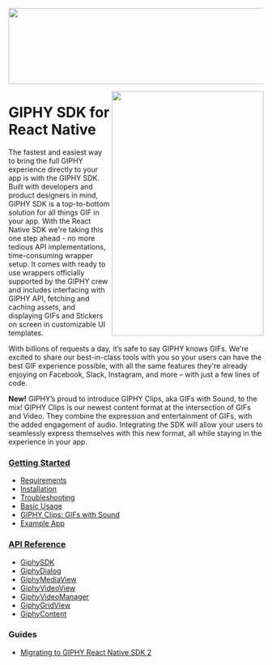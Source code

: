 <p align="center">
<img width="750" height="150" src="https://github.com/Giphy/giphy-react-native-sdk/blob/main/docs/assets/sdk_logo.gif">
</p>

<img align="right" width="300" height="483" src="https://github.com/Giphy/giphy-react-native-sdk/blob/main/docs/assets/example_app.gif">

# GIPHY SDK for React Native

The fastest and easiest way to bring the full GIPHY experience directly to your app is with the GIPHY SDK. Built with
developers and product designers in mind, GIPHY SDK is a top-to-bottom solution for all things GIF in your app. With the
React Native SDK we're taking this one step ahead - no more tedious API implementations, time-consuming wrapper setup.
It comes with ready to use wrappers officially supported by the GIPHY crew and includes interfacing with GIPHY API,
fetching and caching assets, and displaying GIFs and Stickers on screen in customizable UI templates.

With billions of requests a day, it’s safe to say GIPHY knows GIFs. We're excited to share our best-in-class tools with
you so your users can have the best GIF experience possible, with all the same features they're already enjoying on
Facebook, Slack, Instagram, and more – with just a few lines of code.

**New!**  GIPHY’s proud to introduce GIPHY Clips, aka GIFs with Sound, to the mix!  GIPHY Clips is our newest content
format
at the intersection of GIFs and Video. They combine the expression and entertainment of GIFs, with the added engagement
of audio. Integrating the SDK will allow your users to seamlessly express themselves with this new format, all while
staying in the experience in your app.

### [Getting Started](docs/getting-started.md)

- [Requirements](docs/getting-started.md#requirements)
- [Installation](docs/getting-started.md#installation)
- [Troubleshooting](docs/getting-started.md#troubleshooting)
- [Basic Usage](docs/getting-started.md#basic-usage)
- [GIPHY Clips: GIFs with Sound](docs/clips.md)
- [Example App](https://github.com/Giphy/giphy-react-native-sdk/tree/main/example)

### [API Reference](docs/api.md)

- [GiphySDK](docs/api.md#giphysdk)
- [GiphyDialog](docs/api.md#giphydialog)
- [GiphyMediaView](docs/api.md#giphymediaview)
- [GiphyVideoView](docs/api.md#giphyvideoview)
- [GiphyVideoManager](docs/api.md#giphyvideomanager)
- [GiphyGridView](docs/api.md#giphygridview)
- [GiphyContent](docs/api.md#giphycontent)

### Guides

- [Migrating to GIPHY React Native SDK 2](docs/migrating-to-giphy-react-native-sdk-2.md)
